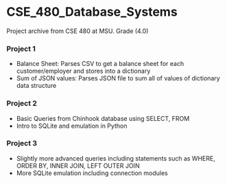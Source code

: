 # CSE_480_Database_Systems
Project archive from CSE 480 at MSU. Grade (4.0)

### Project 1
- Balance Sheet: Parses CSV to get a balance sheet for each customer/employer and stores into a dictionary
- Sum of JSON values: Parses JSON file to sum all of values of dictionary data structure

### Project 2
- Basic Queries from Chinhook database using SELECT, FROM
- Intro to SQLite and emulation in Python

### Project 3
- Slightly more advanced queries including statements such as WHERE, ORDER BY, INNER JOIN, LEFT OUTER JOIN
- More SQLite emulation including connection modules
